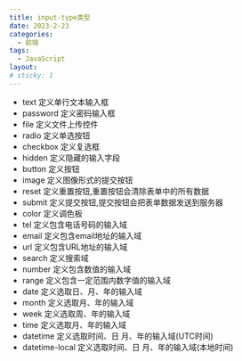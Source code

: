 ```yaml
---
title: input-type类型
date: 2023-2-23
categories:
  - 前端
tags:
  - JavaScript
layout:
# sticky: 1
---
```



- text 定义单行文本输入框
- password 定义密码输入框
- file 定义文件上传控件
- radio 定义单选按钮
- checkbox 定义复选框
- hidden 定义隐藏的输入字段
- button 定义按钮
- image 定义图像形式的提交按钮
- reset 定义重置按钮,重置按钮会清除表单中的所有数据
- submit 定义提交按钮,提交按钮会把表单数据发送到服务器
- color 定义调色板
- tel 定义包含电话号码的输入域
- email 定义包含email地址的输入域
- url 定义包含URL地址的输入域
- search 定义搜索域
- number 定义包含数值的输入域
- range 定义包含一定范围内数字值的输入域
- date 定义选取日、月、年的输入域
- month 定义选取月、年的输入域
- week 定义选取周、年的输入域
- time 定义选取月、年的输入域
- datetime 定义选取时间、日 月、年的输入域(UTC时间)
- datetime-local 定义选取时间、日 月、年的输入域(本地时间)